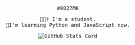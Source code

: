 <div align="center">
<samp>
  
#0827MK
  
👩🏻‍⚕️ I'm a student.  
📖I'm learning Python and JavaScript now.   

![GitHub Stats Card](https://github-readme-stats.vercel.app/api?username=0827MK)

